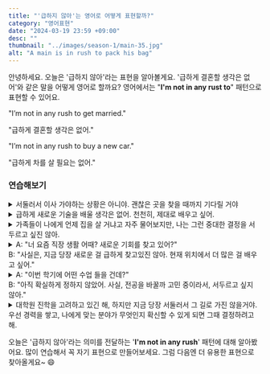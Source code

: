 ```yaml
---
title: "'급하지 않아'는 영어로 어떻게 표현할까?"
category: "영어표현"
date: "2024-03-19 23:59 +09:00"
desc: ""
thumbnail: "../images/season-1/main-35.jpg"
alt: "A main is in rush to pack his bag"
---
```


안녕하세요. 오늘은 '급하지 않아'라는 표현을 알아볼게요. '급하게 결혼할 생각은 없어'와 같은 말을 어떻게 영어로 할까요? 영어에서는 "**I'm not in any rust to**" 패턴으로 표현할 수 있어요.

"I’m not in any rush to get married."

"급하게 결혼할 생각은 없어."

"I’m not in any rush to buy a new car."

"급하게 차를 살 필요는 없어."

### 연습해보기

<details>
  <summary>서둘러서 이사 가야하는 상황은 아니야. 괜찮은 곳을 찾을 때까지 기다릴 거야</summary>
  <span>I’m not in any rush to move. I’ll wait until I find the right place.</span>
</details>

<details>
  <summary>급하게 새로운 기술을 배울 생각은 없어. 천천히, 제대로 배우고 싶어.</summary>
  <span>I’m not in any rush to learn new skills. I want to take my time and learn them properly.</span>
</details>

<details>
  <summary>가족들이 나에게 언제 집을 살 거냐고 자주 물어보지만, 나는 그런 중대한 결정을 서두르고 싶진 않아.</summary>
<span>My family often asks me when I’m going to buy a house, but I’m not in any rush to make such a significant decision.</span>
</details>

<details>
  <summary>A: "너 요즘 직장 생활 어때? 새로운 기회를 찾고 있어?"<br>B: "사실은, 지금 당장 새로운 걸 급하게 찾고있진 않아. 현재 위치에서 더 많은 걸 배우고 싶어."</summary>
  <span>A: "How’s work going for you? Are you looking for new opportunities?"<br>B: "Actually, I’m not in any rush to look for something new. I want to learn more in my current position."</span>
</details>

<details>
  <summary>A: "이번 학기에 어떤 수업 들을 건데?"<br>B: "아직 확실하게 정하지 않았어. 사실, 전공을 바꿀까 고민 중이라서, 서두르고 싶지 않아."</summary>
<span>A: "Which classes are you taking this semester?"<br>B: "I haven’t decided for sure. Actually, I’m considering changing my major, so I’m not in any rush to decide."</span>
</details>

<details>
  <summary>대학원 진학을 고려하고 있긴 해, 하지만 지금 당장 서둘러서 그 길로 가진 않을거야. 우선 경력을 쌓고, 나에게 맞는 분야가 무엇인지 확신할 수 있게 되면 그때 결정하려고 해.</summary>
<span>I’m considering going to graduate school, but I’m not in any rush to head in that direction right now. I want to build my career first and make a decision once I’m sure about the field that’s right for me.</span>
</details>

오늘은 '급하지 않아'라는 의미를 전달하는 '**I'm not in any rush**' 패턴에 대해 알아봤어요. 많이 연습해서 꼭 자기 표현으로 만들어보세요. 그럼 다음엔 더 유용한 표현으로 찾아올게요~ 😄
